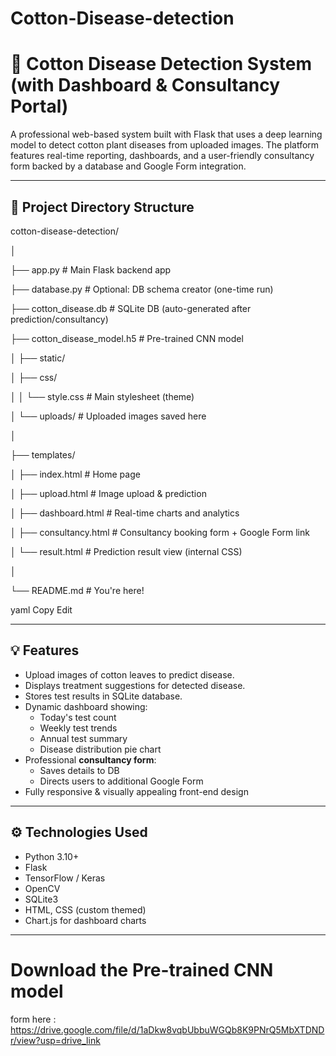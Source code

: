 # Cotton-Disease-detection
# 🌿 Cotton Disease Detection System (with Dashboard & Consultancy Portal)

A professional web-based system built with Flask that uses a deep learning model to detect cotton plant diseases from uploaded images. The platform features real-time reporting, dashboards, and a user-friendly consultancy form backed by a database and Google Form integration.

---

## 📁 Project Directory Structure

cotton-disease-detection/

│

├── app.py # Main Flask backend app

├── database.py # Optional: DB schema creator (one-time run)

├── cotton_disease.db # SQLite DB (auto-generated after prediction/consultancy)

├── cotton_disease_model.h5 # Pre-trained CNN model

│
├── static/

│ ├── css/

│ │ └── style.css # Main stylesheet (theme)

│ └── uploads/ # Uploaded images saved here

│

├── templates/

│ ├── index.html # Home page

│ ├── upload.html # Image upload & prediction

│ ├── dashboard.html # Real-time charts and analytics

│ ├── consultancy.html # Consultancy booking form + Google Form link

│ └── result.html # Prediction result view (internal CSS)

│

└── README.md # You're here!

yaml
Copy
Edit

---

## 💡 Features

- Upload images of cotton leaves to predict disease.
- Displays treatment suggestions for detected disease.
- Stores test results in SQLite database.
- Dynamic dashboard showing:
  - Today's test count
  - Weekly test trends
  - Annual test summary
  - Disease distribution pie chart
- Professional **consultancy form**:
  - Saves details to DB
  - Directs users to additional Google Form
- Fully responsive & visually appealing front-end design

---

## ⚙️ Technologies Used

- Python 3.10+
- Flask
- TensorFlow / Keras
- OpenCV
- SQLite3
- HTML, CSS (custom themed)
- Chart.js for dashboard charts

---

# Download the Pre-trained CNN model
form here : https://drive.google.com/file/d/1aDkw8vqbUbbuWGQb8K9PNrQ5MbXTDNDr/view?usp=drive_link
